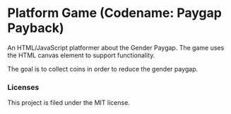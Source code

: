 # Platform Game (Codename: Paygap Payback)
An HTML/JavaScript platformer about the Gender Paygap. The game uses the HTML canvas element to support functionality.

The goal is to collect coins in order to reduce the gender paygap.


### Licenses
This project is filed under the MIT license.